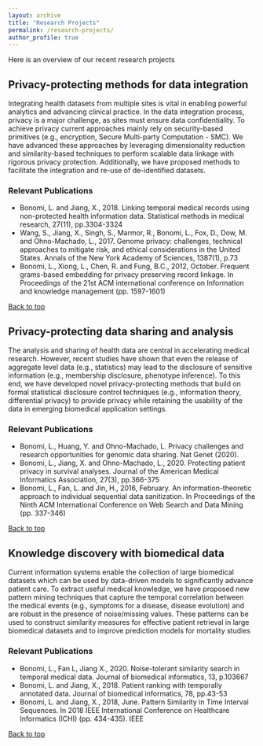 ```yaml
---
layout: archive
title: "Research Projects"
permalink: /research-projects/
author_profile: true
---
```


<a name="top"></a>

Here is an overview of our recent research projects

## Privacy-protecting methods for data integration

Integrating health datasets from multiple sites is vital in enabling powerful analytics and advancing clinical practice. In the data integration process, privacy is a major challenge, as sites must ensure data confidentiality. To achieve privacy current approaches mainly rely on security-based primitives (e.g., encryption, Secure Multi-party Computation - SMC). We have advanced these approaches by leveraging dimensionality reduction and similarity-based techniques to perform scalable data linkage with rigorous privacy protection. Additionally, we have proposed methods to facilitate the integration and re-use of de-identified datasets.

### Relevant Publications
-	Bonomi, L. and Jiang, X., 2018. Linking temporal medical records using non-protected health information data. Statistical methods in medical research, 27(11), pp.3304-3324
-	Wang, S., Jiang, X., Singh, S., Marmor, R., Bonomi, L., Fox, D., Dow, M. and Ohno-Machado, L., 2017. Genome privacy: challenges, technical approaches to mitigate risk, and ethical considerations in the United States. Annals of the New York Academy of Sciences, 1387(1), p.73
-	Bonomi, L., Xiong, L., Chen, R. and Fung, B.C., 2012, October. Frequent grams-based embedding for privacy preserving record linkage. In Proceedings of the 21st ACM international conference on Information and knowledge management (pp. 1597-1601)

[Back to top](#top)

## Privacy-protecting data sharing and analysis

The analysis and sharing of health data are central in accelerating medical research. However, recent studies have shown that even the release of aggregate level data (e.g., statistics) may lead to the disclosure of sensitive information (e.g., membership disclosure, phenotype inference). To this end, we have developed novel privacy-protecting methods that build on formal statistical disclosure control techniques (e.g., information theory, differential privacy) to provide privacy while retaining the usability of the data in emerging biomedical application settings.

### Relevant Publications
- Bonomi, L., Huang, Y. and Ohno-Machado, L. Privacy challenges and research opportunities for genomic data sharing. Nat Genet (2020).
-  Bonomi, L., Jiang, X. and Ohno-Machado, L., 2020. Protecting patient privacy in survival analyses. Journal of the American Medical Informatics Association, 27(3), pp.366-375 
- Bonomi, L., Fan, L. and Jin, H., 2016, February. An information-theoretic approach to individual sequential data sanitization. In Proceedings of the Ninth ACM International Conference on Web Search and Data Mining (pp. 337-346)

[Back to top](#top)

## Knowledge discovery with biomedical data

Current information systems enable the collection of large biomedical datasets which can be used by data-driven models to significantly advance patient care. To extract useful medical knowledge, we have proposed new pattern mining techniques that capture the temporal correlation between the medical events (e.g., symptoms for a disease, disease evolution) and are robust in the presence of noise/missing values. These patterns can be used to construct similarity measures for effective patient retrieval in large biomedical datasets and to improve prediction models for mortality studies

### Relevant Publications
- Bonomi, L., Fan L, Jiang X., 2020. Noise-tolerant similarity search in temporal medical data. Journal of biomedical informatics, 13, p.103667
- Bonomi, L. and Jiang, X., 2018. Patient ranking with temporally annotated data. Journal of biomedical informatics, 78, pp.43-53
- Bonomi, L. and Jiang, X., 2018, June. Pattern Similarity in Time Interval Sequences. In 2018 IEEE International Conference on Healthcare Informatics (ICHI) (pp. 434-435). IEEE

[Back to top](#top)

